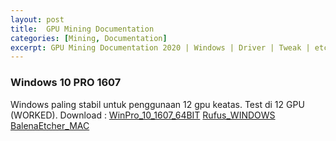 ```yaml
---
layout: post
title:  GPU Mining Documentation
categories: [Mining, Documentation]
excerpt: GPU Mining Documentation 2020 | Windows | Driver | Tweak | etc.
---
```


### Windows 10 PRO 1607
Windows paling stabil untuk penggunaan 12 gpu keatas. Test di 12 GPU (WORKED).
Download : 
[WinPro_10_1607_64BIT](https://bit.ly/Win10ProV1607)
[Rufus_WINDOWS](https://rufus.ie/)
[BalenaEtcher_MAC](https://www.balena.io/etcher/)
